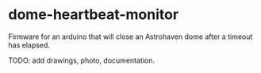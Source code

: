 # dome-heartbeat-monitor
Firmware for an arduino that will close an Astrohaven dome after a timeout has elapsed.

TODO: add drawings, photo, documentation.
